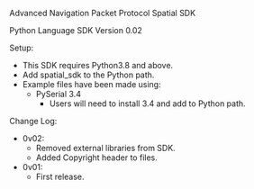 Advanced Navigation Packet Protocol Spatial SDK

Python Language SDK Version 0.02

Setup:
- This SDK requires Python3.8 and above.
- Add spatial_sdk to the Python path.
- Example files have been made using:
	- PySerial 3.4
		- Users will need to install 3.4 and add to Python path.

Change Log:
- 0v02:
	- Removed external libraries from SDK.
	- Added Copyright header to files.
- 0v01:
	- First release.